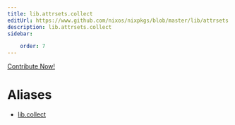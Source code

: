 ```yaml
---
title: lib.attrsets.collect
editUrl: https://www.github.com/nixos/nixpkgs/blob/master/lib/attrsets.nix#L544C3
description: lib.attrsets.collect
sidebar:

    order: 7
---
```


<a href="https://www.github.com/nixos/nixpkgs/blob/master/lib/attrsets.nix#L544C3">Contribute Now!</a>


# Aliases

- [lib.collect](/reference/libcollect)


